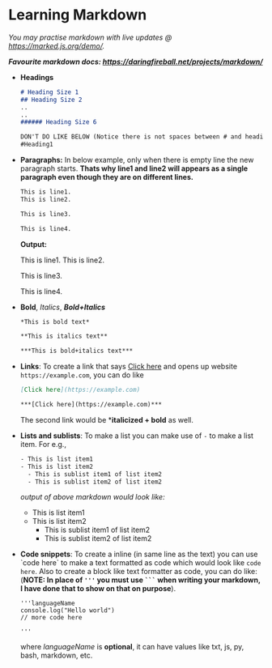 # Learning Markdown

*You may practise markdown with live updates @ https://marked.js.org/demo/.*

***Favourite markdown docs: https://daringfireball.net/projects/markdown/***

- **Headings**

  ```md
  # Heading Size 1
  ## Heading Size 2
  ..
  ..
  ###### Heading Size 6

  DON'T DO LIKE BELOW (Notice there is not spaces between # and heading text)
  #Heading1
  ```

- **Paragraphs:** In below example, only when there is empty line the new paragraph starts. **Thats why line1 and line2 will appears as a single paragraph even though they are on different lines.**


  ```md
  This is line1.
  This is line2.
  
  This is line3.
  
  This is line4.
  ```
  
  **Output:**
  
  This is line1.
  This is line2.
  
  This is line3.
  
  This is line4.
  

- **Bold**, *Italics*, ***Bold+Italics***

  ```md
  *This is bold text*
  
  **This is italics text**
  
  ***This is bold+italics text***
  ```

- **Links**: To create a link that says [Click here](https://example.com) and opens up website `https://example.com`, you can do like

  ```md
  [Click here](https://example.com)
  
  ***[Click here](https://example.com)***
  ```

  The second link would be ***italicized + bold** as well.
  
- **Lists and sublists**: To make a list you can make use of `-` to make a list item. For e.g., 

  ```txt
  - This is list item1
  - This is list item2
    - This is sublist item1 of list item2
    - This is sublist item2 of list item2
  ```
  
  *output of above markdown would look like:*
  - This is list item1
  - This is list item2
    - This is sublist item1 of list item2
    - This is sublist item2 of list item2

- **Code snippets**: To create a inline (in same line as the text) you can use \`code here\` to make a text formatted as code which would look like `code here`. Also to create a block like text formatter as code, you can do like: (**NOTE: In place of `'''` you must use ` ``` ` when writing your markdown, I have done that to show on that on purpose**).

  ```
  '''languageName
  console.log("Hello world")
  // more code here
  
  '''
  ```

  where *languageName* is **optional**, it can have values like txt, js, py, bash, markdown, etc.

